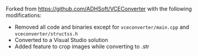 Forked from https://github.com/ADHSoft/VCEConverter with the following modifications:

* Removed all code and binaries except for `vceconverter/main.cpp` and `vceconverter/structss.h`
* Converted to a Visual Studio solution
* Added feature to crop images while converting to .str
